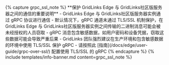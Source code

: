 <br>
{% capture grpc_ssl_note %}
**保护 GridLinks Edge 与 GridLinks社区版服务器之间的通信的重要说明**
- GridLinks Edge 与 GridLinks社区版服务器实例通过 gRPC 协议进行通信
- 默认情况下，gRPC 通道未通过 TLS/SSL 机制保护，在 GridLinks Edge 与 GridLinks社区版服务器实例之间传输的二进制消息可能会被未经授权的人员窃取
- gRPC 消息包含敏感数据，如用户密码和设备凭据，窃取这些数据可能会导致严重后果
- GridLinks 团队强烈建议在生产环境和包含敏感数据的环境中使用 TLS/SSL 保护 gRPC
- 请按照此 [指南](/docs/edge/user-guide/grpc-over-ssl/) 配置使用 TLS/SSL 的 gRPC
{% endcapture %}
{% include templates/info-banner.md content=grpc_ssl_note %}